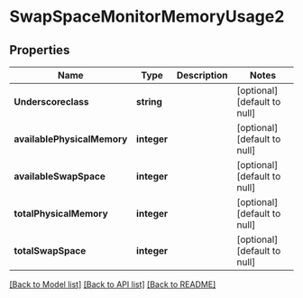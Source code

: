 # SwapSpaceMonitorMemoryUsage2

## Properties
Name | Type | Description | Notes
------------ | ------------- | ------------- | -------------
**Underscoreclass** | **string** |  | [optional] [default to null]
**availablePhysicalMemory** | **integer** |  | [optional] [default to null]
**availableSwapSpace** | **integer** |  | [optional] [default to null]
**totalPhysicalMemory** | **integer** |  | [optional] [default to null]
**totalSwapSpace** | **integer** |  | [optional] [default to null]

[[Back to Model list]](../README.md#documentation-for-models) [[Back to API list]](../README.md#documentation-for-api-endpoints) [[Back to README]](../README.md)


